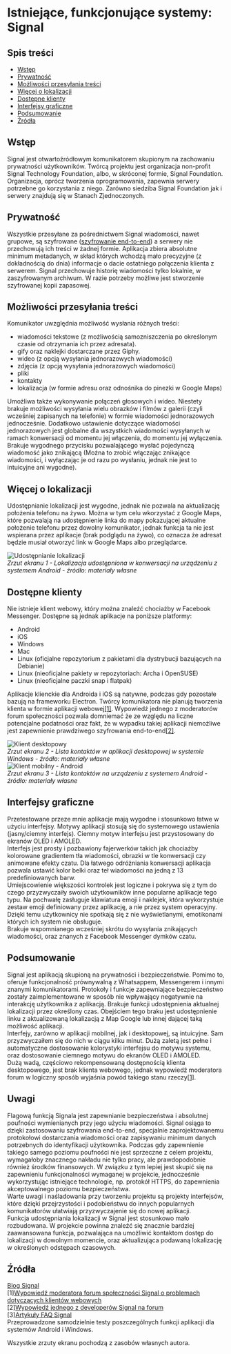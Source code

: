 # Istniejące, funkcjonujące systemy: Signal

## Spis treści

 - [Wstęp](#wstęp)
 - [Prywatność](#prywatność)
 - [Możliwości przesyłania treści](#możliwości-przesyłania-treści)
 - [Więcej o lokalizacji](#więcej-o-lokalizacji)
 - [Dostępne klienty](#dostępne-klienty)
 - [Interfejsy graficzne](#interfejsy-graficzne)
 - [Podsumowanie](#podsumowanie)
 - [Źródła](#źródła)

## Wstęp

Signal jest otwartoźródłowym komunikatorem skupionym na zachowaniu prywatności użytkowników. Twórcą projektu jest organizacja non-profit Signal Technology Foundation, albo, w skróconej formie, Signal Foundation. Organizacja, oprócz tworzenia oprogramowania, zapewnia serwery potrzebne go korzystania z niego. Zarówno siedziba Signal Foundation jak i serwery znajdują się w Stanach Zjednoczonych.
## Prywatność
Wszystkie przesyłane za pośrednictwem Signal wiadomości, nawet grupowe, są szyfrowane ([szyfrowanie end-to-end](https://en.wikipedia.org/wiki/End-to-end_encryption)) a serwery nie przechowują ich treści w żadnej formie. Aplikacja zbiera absolutne minimum metadanych, w skład których wchodzą mało precyzyjne (z dokładnością do dnia) informacje o dacie ostatniego połączenia klienta z serwerem. Signal przechowuje historię wiadomości tylko lokalnie, w zaszyfrowanym archiwum. W razie potrzeby możliwe jest stworzenie szyfrowanej kopii zapasowej.
## Możliwości przesyłania treści
Komunikator uwzględnia możliwość wysłania różnych treści:  
- wiadomości tekstowe (z możliwością samozniszczenia po określonym czasie od otrzymania ich przez adresata).
- gify oraz naklejki dostarczane przez Giphy.
- wideo (z opcją wysyłania jednorazowych wiadomości)
- zdjęcia (z opcją wysyłania jednorazowych wiadomości)
- pliki
- kontakty
- lokalizacja (w formie adresu oraz odnośnika do pinezki w Google Maps)    

Umożliwa także wykonywanie połączeń głosowych i wideo. Niestety brakuje możliwości wysyłania wielu obrazków i filmów z galerii (czyli wcześniej zapisanych na telefonie) w formie wiadomości jednorazowych jednocześnie. Dodatkowo ustawienie dotyczące wiadomości jednorazowych jest globalne dla wszystkich wiadomości wysyłanych w ramach konwersacji od momentu jej włączenia, do momentu jej wyłączenia. Brakuje wygodnego przycisku pozwalającego wysłać pojedynczą wiadomość jako znikającą (Można to zrobić włączając znikające wiadomości, i wyłączając je od razu po wysłaniu, jednak nie jest to intuicyjne ani wygodne).
  
## Więcej o lokalizacji
Udostępnianie lokalizacji jest wygodne, jednak nie pozwala na aktualizację położenia telefonu na żywo. Można w tym celu wkorzystać z Google Maps, które pozwalają na udostępnienie linka do mapy pokazującej aktualne położenie telefonu przez dowolny komunikator, jednak funkcja ta nie jest wspierana przez aplikacje (brak podglądu na żywo), co oznacza że adresat będzie musiał otworzyć link w Google Maps albo przeglądarce.

![Udostępnianie lokalizacji](../../images/signal1.png)  
*Zrzut ekranu 1 - Lokalizacja udostępniona w konwersacji na urządzeniu z systemem Android - źródło: materiały własne*
   
## Dostępne klienty
Nie istnieje klient webowy, który można znaleźć chociażby w Facebook Messenger. Dostępne są jednak aplikacje na poniższe platformy:  
- Android
- iOS
- Windows
- Mac
- Linux (oficjalne repozytorium z pakietami dla dystrybucji bazujących na Debianie)
- Linux (nieoficjalne pakiety w repozytoriach: Archa i OpenSUSE)
- Linux (nieoficjalne paczki snap i flatpak)
  
Aplikacje klienckie dla Androida i iOS są natywne, podczas gdy pozostałe bazują na frameworku Electron. Twórcy komunikatora nie planują tworzenia klienta w formie aplikacji webowej[[1]](#źródła). Wypowiedź jednego z moderatorów forum społeczności pozwala domniemać że ze względu na liczne potencjalne podatności oraz fakt, że w wypadku takiej aplikacji niemożliwe jest zapewnienie prawdziwego szyfrowania end-to-end[[2]](#źródła).

![Klient desktopowy](../../images/signal2.png)  
*Zrzut ekranu 2 - Lista kontaktów w aplikacji desktopowej w systemie Windows - źródło: materiały własne*  
![Klient mobilny - Android](../../images/signal3.png)  
*Zrzut ekranu 3 - Lista kontaktów na urządzeniu z systemem Android - źródło: materiały własne*

## Interfejsy graficzne
Przetestowane przeze mnie aplikacje mają wygodne i stosunkowo łatwe w użyciu interfejsy. Motywy aplikacji stosują się do systemowego ustawienia (jasny/ciemny interfejs). Ciemny motyw interfejsu jest przystosowany do ekranów OLED i AMOLED.  
Interfejs jest prosty i pozbawiony fajerwerków takich jak chociażby kolorowane gradientem tła wiadomości, obrazki w tle konwersacji czy animowane efekty czatu. Dla łatwego odróżniania konwersacji aplikacja pozwala ustawić kolor belki oraz teł wiadomości na jedną z 13 predefiniowanych barw.   
Umiejscowienie większości kontrolek jest logiczne i pokrywa się z tym do czego przyzwyczaiły swoich użytkowników inne popularne aplikacje tego typu. Na pochwałę zasługuje klawiatura emoji i naklejek, która wykorzystuje zestaw emoji definiowany przez aplikację, a nie przez system operacyjny. Dzięki temu użytkownicy nie spotkają się z nie wyświetlanymi, emotikonami których ich system nie obsługuje.     
Brakuje wspomnianego wcześniej skrótu do wysyłania znikających wiadomości, oraz znanych z Facebook Messenger dymków czatu.

## Podsumowanie
Signal jest aplikacją skupioną na prywatności i bezpieczeństwie. Pomimo to, oferuje funkcjonalność prównywalną z Whatsappem, Messengerem i innymi znanymi komunikatorami. Protokoły i funkcje zapewniające bezpieczeństwo zostały zaimplementowane w sposób nie wpływający negatywnie na interakcję użytkownika z aplikacją. 
Brakuje funkcji udostępnienia aktualnej lokalizacji przez określony czas. Obejściem tego braku jest udostępnienie linku z aktualizowaną lokalizacją z Map Google lub innej dającej taką możliwość aplikacji.  
Interfejy, zarówno w aplikacji mobilnej, jak i desktopowej, są intuicyjne. Sam przyzwyczaiłem się do nich w ciągu kilku minut. Dużą zaletą jest pełne i automatyczne dostosowanie kolorystyki interfejsu do motywu systemu, oraz dostosowanie ciemnego motywu do ekranów OLED i AMOLED.  
Dużą wadą, częściowo rekompensowaną dostępnością klienta desktopowego, jest brak klienta webowego, jednak wypowiedź moderatora forum w logiczny sposób wyjaśnia powód takiego stanu rzeczy[[1]](#źródła).  

## Uwagi
Flagową funkcją Signala jest zapewnianie bezpieczeństwa i absolutnej poufności wymienianych przy jego użyciu wiadomości. Signal osiąga to dzięki zastosowaniu szyfrowania end-to-end, specjalnie zaprojektowanemu protokołowi dostarczania wiadomości oraz zapisywaniu minimum danych potrzebnych do identyfikacji użytkownika. Podczas gdy zapewnienie takiego samego poziomu poufności nie jest sprzeczne z celem projektu, wymagałoby znacznego nakładu nie tylko pracy, ale prawdopodobnie również środków finansowych. W związku z tym lepiej jest skupić się na zapewnieniu funkcjonalności wymaganej w projekcie, jednocześnie wykorzystując istniejące technologie, np. protokół HTTPS, do zapewnienia akceptowalnego poziomu bezpieczeństwa.  
Warte uwagi i naśladowania przy tworzeniu projektu są projekty interfejsów, które dzięki przejrzystości i podobieństwu do innych popularnych komunikatorów ułatwiają przyzwyczajenie się do nowej aplikacji.  
Funkcja udostępniania lokalizacji w Signal jest stosunkowo mało rozbudowana. W projekcie powinna znaleźć się znacznie bardziej zaawansowana funkcja, pozwalająca na umożliwić kontaktom dostęp do lokalizacji w dowolnym momencie, oraz aktualizująca podawaną lokalizację w określonych odstępach czasowych.

## Źródła
[Blog Signal](https://signal.org/blog/)  
[1][Wypowiedź moderatora forum społeczności Signal o problemach dotyczących klientów webowych](https://community.signalusers.org/t/google-to-retire-chrome-apps-what-will-be-with-signal-desktop/469/6)  
[2][Wypowiedź jednego z developerów Signal na forum](https://community.signalusers.org/t/is-it-possible-to-extend-signal-for-desktop-for-browser/1151/3)  
[3][Artykuły FAQ Signal](https://support.signal.org/hc/pl)  
Przeprowadzone samodzielnie testy poszczególnych funkcji aplikacji dla systemów Android i Windows.  

Wszystkie zrzuty ekranu pochodzą z zasobów własnych autora.
